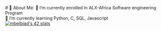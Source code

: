 <!DOCTYPE html>
<html>
  # 💫 About Me:
🔭 I’m currently enrolled In ALX-Africa Software engineering Program <br>🌱 I’m currently learning Python, C, SQL, Javascript<br>
  <a href="https://github.com/oakoudad/badge42"><img src="https://badge.mediaplus.ma/greenbinary/mbelbiad" alt="mbelbiad's 42 stats" /></a>
</html>
